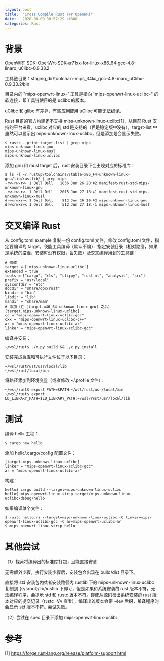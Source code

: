 ```yaml
---
layout: post
title:  "Cross Compile Rust For OpenWRT"
date:   2020-08-09 00:57:29 +0800
categories: Rust
---
```

# 背景

OpenWRT SDK: OpenWrt-SDK-ar71xx-for-linux-x86_64-gcc-4.8-linaro_uClibc-0.9.33.2

工具链目录：staging_dir\toolchain-mips_34kc_gcc-4.8-linaro_uClibc-0.9.33.2\bin

目录内的 "mips-openwrt-linux-" 工具是指向 "mips-openwrt-linux-uclibc-" 的软连接，即工具链使用的是 uclibc 的版本。

uClibc 和 glibc 有差异，有些应用使用 uClibc 可能无法编译。

Rust 目前的官方构建还不支持 mips-unknown-linux-uclibc[1]，从目前 Rust 支持的平台来看，uclibc 对应的 std 是支持的（但是稳定版中没有），target-list 中虽然可以显示出 mips-unknown-linux-uclibc，但是添加是会显示失败。 

```
$ rustc --print target-list | grep mips
mips-unknown-linux-gnu
mips-unknown-linux-musl
mips-unknown-linux-uclibc
```

添加 gnu 和 musl target 后，rust 安装目录下会出现对应的标准库：

```
$ ls -l ~/.rustup/toolchains/stable-x86_64-unknown-linux-gnu/lib/rustlib/ | grep mips
-rw-rw-rw- 1 Dell Dell   1836 Jun 26 20:02 manifest-rust-std-mips-unknown-linux-gnu
-rw-rw-rw- 1 Dell Dell   2015 Jun 27 18:41 manifest-rust-std-mips-unknown-linux-musl
drwxrwxrwx 1 Dell Dell    512 Jun 26 20:02 mips-unknown-linux-gnu
drwxrwxrwx 1 Dell Dell    512 Jun 27 18:41 mips-unknown-linux-musl
```

# 交叉编译 Rust

从 config.toml.example 复制一份 config.toml 文件，修改 config.toml 文件，指定要编译的 target，使能工具编译（默认不编），指定安装目录（相对路径，如果是系统的路径，安装时没有权限，会失败）及交叉编译用到的工具链：

```
# 修改
target = ['mips-unknown-linux-uclibc']
extended = true
tools = ["cargo", "rls", "clippy", "rustfmt", "analysis", "src"]
prefix = 'usr/local'
sysconfdir = "etc"
docdir = "share/doc/rust"
bindir = "bin"
libdir = "lib"
mandir = "share/man"
# 添加（在 [target.x86_64-unknown-linux-gnu] 之后）
[target.mips-unknown-linux-uclibc]
cc = "mips-openwrt-linux-uclibc-gcc"
cxx = "mips-openwrt-linux-uclibc-c++"
ar = "mips-openwrt-linux-uclibc-ar"
linker = "mips-openwrt-linux-uclibc-gcc"
```

编译并安装：

```
~/wsl/rust$ ./x.py build && ./x.py install  
```

安装完成后库和可执行文件位于以下目录：

```
~/wsl/rustrust/usr/local/lib
~/wsl/rust/local/bin
```

将路径添加到环境变量（或者修改 ~/.profile 文件）：

```
~/wsl/rust$ export PATH=$PATH:~/wsl/rust/usr/local/bin
~/wsl/rust$ export LD_LIBRARY_PATH=$LD_LIBRARY_PATH:~/wsl/rust/usr/local/lib
```

# 测试

编译 hello 工程：

```
$ cargo new hello 
```

添加 hello/.cargo/config 配置文件：

```
[target.mips-unknown-linux-uclibc]
linker = "mips-openwrt-linux-uclibc-gcc"
ar = "mips-openwrt-linux-uclibc-ar"
```

构建：

```
hello$ cargo build --target=mips-unknown-linux-uclibc
hello$ mips-openwrt-linux-strip target/mips-unknown-linux-uclibc/debug/hello
```

如果编译单个文件：

```
$ rustc hello.rs --target=mips-unknown-linux-uclibc -C linker=mips-openwrt-linux-uclibc-gcc -C ar=mips-openwrt-uclibc-ar
$ mips-openwrt-linux-strip hello
```

# 其他尝试

（1）探索将编译出的标准库打包，且能直接安装

无需额外步骤，执行安装步骤后，安装包会出现在 build/dist 目录下。

直接将 std 安装包内或者安装路径内 rustlib 下的 mips-unknown-linux-uclibc 复制到 {sysroot}/lib/rustlib 下即可，但是如果和系统安装的 rust 版本不符，无法编译程序，会提示 std 和 rustc 版本不符。即使从源码检出系统安装的 rust 版本对应的提交记录（rustc -Vv 查看），编译出的版本会带 -dev 后缀，编译程序时会显示 std 版本不符。尝试失败。

（2）尝试在 spec 目录下添加 mips-openwrt-linux-uclibc

# 参考

[1] https://forge.rust-lang.org/release/platform-support.html